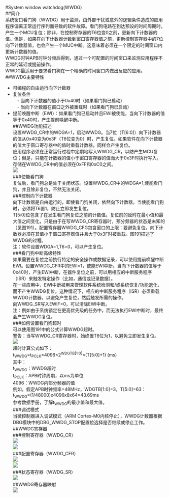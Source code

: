 #System window watchdog(WWDG)  
##简介  
系统窗口看门狗（WWDG）用于监测，由外部干扰或意外的逻辑条件造成的应用程序偏离正常运行序列而导致的软件故障。看门狗电路在到达预设的时间周期时，产生一个MCU复位；除非，在控制寄存器的T6位变0之前，更新向下计数器的值。但是，如果在向下计数器计数到窗口寄存器值之前，更新控制寄存器中的7位向下计数器值，也会产生一个MUC中断。这意味着必须在一个限定的时间窗口内更新计数器的值。  
WWDG时钟APB时钟分频后得到，通过一个可配置的时间窗口来监测应用程序不正常的延迟或提前操作。  
WWDG最适用于要求看门狗在一个精确的时间窗口内做出反应的应用。  
##WWDG主要特性  
- 可编程的自由运行向下计数器  
- 复位条件  
　- 当向下计数器的值小于0x40时（如果看门狗已启动）  
　- 当向下计数器在窗口之外被重载时（如果看门狗已启动）  
- 提前唤醒中断（EWI）：如果看门狗已启动并且EWI被使能，当向下计数器的值等于0x40时，产生提前唤醒中断。  
##WWDG功能描述  
设置WWDG_CR中的WDGA=1，启动WWDG。当7位（T[6:0]）向下计数器的值从0x40变为0x3F（T6位变为0）时，产生复位。如果软件在向下计数器的值大于窗口寄存器中的值时重载计数器，同样会产生复位。  
应用程序必须在正常运行过程中定期地写入WWDG_CR，以防产生MCU复位；但是，只能在计数器的值小于窗口寄存器的值而大于0x3F时执行写入。存储在WWDG_CR中的值必须在0xFF和0xC0之间。  
![](https://i.imgur.com/zsnFERW.png)  
###使能看门狗  
复位后，看门狗总是处于关闭状态。设置WWDG_CR中的WDGA=1,使能看门狗，并且除非复位，不然无法关闭。  
###控制向下计数器  
向下计数器是自由运行的，即使看门狗关闭，依然向下计数器。当使能看门狗时，必须将T6置1，防止立即发生复位。  
T[5:0]位包含了在发生看门狗复位之前的计数值。复位前的延时在最小值和最大值之间变化，只是由于在写WWDG_CR寄存器时，预分频器的状态是未知的（见图191）。配置寄存器WWDG_CFG包含窗口的上限：要避免复位，向下计数器必须在其值小于窗口寄存器值并且大于0x3F时被重载。图191描述了WWDG的过程。  
注：软件设置WDGA=1,T6=0，可以产生复位。  
###看门狗中断高级特性  
如果需要在复位之前执行特定的安全操作或数据记录，可以使用提前唤醒中断EWI。设置WWDG_CFR中的EWI=1，使能EWI中断。当向下计数器的值等于0x40时，产生EWI中断，在器件复位之前，可以用相应的中断服务程序（ISR）来触发特定操作（比如，通信或记录数据）。  
在一些应用中，EWI中断被用来管理软件系统检测和/或系统恢复/功能退化，而不产生WWDG复位。这种情况下，相应的中断服务程序（ISR）必须重载WWDG计数器，以避免产生复位，然后触发所需的操作。  
向WWDG_SR写入EWIF=0，可以清除EWI中断。  
注：例如由于系统锁定在更高优先级的任务中，而无法执行EWI中断时，最终会产生WWDG复位。  
###如何设置看门狗超时  
可以使用图191中的公式计算WWDG超时。  
警告：当写WWDG_CR寄存器时，始终置T6位为1，以避免立即发生复位。  
![](https://i.imgur.com/1OuKJ4F.png)  
超时计算公式如下：  
t<sub>WWDG</sub>=t<sub>PCLK</sub>×4096×2<sup>WDGTB[1:0]</sup>×(T[5:0]+1) (ms)  
其中：  
t<sub>WWDG</sub>：WWDG超时  
t<sub>PCLK</sub>：APB时钟周期，以ms为单位  
4096：WWDG内部分频器的值  
例如，假定APB时钟频率=48MHz，WDGTB[1:0]=3，T[5:0]=63：  
t<sub>WWDG</sub>=(1/48000)x4096x8x64=43.69ms  
参考数据手册，了解t<sub>WWDG</sub>的最小值和最大值。  
###调试模式  
当微控制器进入调试模式（ARM Cortex-M0内核停止），WWDG计数器根据DBG模块中的DBG_WWDG_STOP配置位选择是否继续或停止工作。  
##WWDG寄存器  
###控制寄存器（WWDG_CR）  
![](https://i.imgur.com/R7VXR5Z.png)  
![](https://i.imgur.com/hL7omvC.png)  
###配置寄存器（WWDG_CFR）  
![](https://i.imgur.com/uzHo1D6.png)  
![](https://i.imgur.com/mGavICu.png)  
###状态寄存器（WWDG_SR）  
![](https://i.imgur.com/v1hujVr.png)  
##WWDG寄存器映射  
![](https://i.imgur.com/u3PHQLs.png)  
